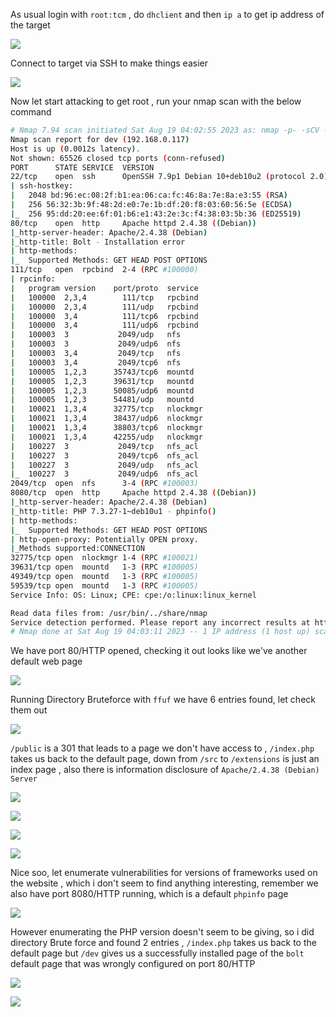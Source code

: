 As usual login with `root:tcm` , do `dhclient` and then `ip a` to get ip address of the target

![](https://i.imgur.com/wNTSRC3.png)

Connect to target via SSH  to make things easier 

![](https://i.imgur.com/TF1sW8Z.png)

Now let start attacking to get root , run your nmap scan with the below command 

```sh
# Nmap 7.94 scan initiated Sat Aug 19 04:02:55 2023 as: nmap -p- -sCV -v --min-rate=1000 -T4 -oN nmap_academy.txt 192.168.0.117
Nmap scan report for dev (192.168.0.117)
Host is up (0.0012s latency).
Not shown: 65526 closed tcp ports (conn-refused)
PORT      STATE SERVICE  VERSION
22/tcp    open  ssh      OpenSSH 7.9p1 Debian 10+deb10u2 (protocol 2.0)
| ssh-hostkey: 
|   2048 bd:96:ec:08:2f:b1:ea:06:ca:fc:46:8a:7e:8a:e3:55 (RSA)
|   256 56:32:3b:9f:48:2d:e0:7e:1b:df:20:f8:03:60:56:5e (ECDSA)
|_  256 95:dd:20:ee:6f:01:b6:e1:43:2e:3c:f4:38:03:5b:36 (ED25519)
80/tcp    open  http     Apache httpd 2.4.38 ((Debian))
|_http-server-header: Apache/2.4.38 (Debian)
|_http-title: Bolt - Installation error
| http-methods: 
|_  Supported Methods: GET HEAD POST OPTIONS
111/tcp   open  rpcbind  2-4 (RPC #100000)
| rpcinfo: 
|   program version    port/proto  service
|   100000  2,3,4        111/tcp   rpcbind
|   100000  2,3,4        111/udp   rpcbind
|   100000  3,4          111/tcp6  rpcbind
|   100000  3,4          111/udp6  rpcbind
|   100003  3           2049/udp   nfs
|   100003  3           2049/udp6  nfs
|   100003  3,4         2049/tcp   nfs
|   100003  3,4         2049/tcp6  nfs
|   100005  1,2,3      35743/tcp6  mountd
|   100005  1,2,3      39631/tcp   mountd
|   100005  1,2,3      50085/udp6  mountd
|   100005  1,2,3      54481/udp   mountd
|   100021  1,3,4      32775/tcp   nlockmgr
|   100021  1,3,4      38437/udp6  nlockmgr
|   100021  1,3,4      38803/tcp6  nlockmgr
|   100021  1,3,4      42255/udp   nlockmgr
|   100227  3           2049/tcp   nfs_acl
|   100227  3           2049/tcp6  nfs_acl
|   100227  3           2049/udp   nfs_acl
|_  100227  3           2049/udp6  nfs_acl
2049/tcp  open  nfs      3-4 (RPC #100003)
8080/tcp  open  http     Apache httpd 2.4.38 ((Debian))
|_http-server-header: Apache/2.4.38 (Debian)
|_http-title: PHP 7.3.27-1~deb10u1 - phpinfo()
| http-methods: 
|_  Supported Methods: GET HEAD POST OPTIONS
| http-open-proxy: Potentially OPEN proxy.
|_Methods supported:CONNECTION
32775/tcp open  nlockmgr 1-4 (RPC #100021)
39631/tcp open  mountd   1-3 (RPC #100005)
49349/tcp open  mountd   1-3 (RPC #100005)
59539/tcp open  mountd   1-3 (RPC #100005)
Service Info: OS: Linux; CPE: cpe:/o:linux:linux_kernel

Read data files from: /usr/bin/../share/nmap
Service detection performed. Please report any incorrect results at https://nmap.org/submit/ .
# Nmap done at Sat Aug 19 04:03:11 2023 -- 1 IP address (1 host up) scanned in 15.82 seconds
```

We have port 80/HTTP opened, checking it out looks like we've another default web page 

![](https://i.imgur.com/p9KMlEI.png)

Running Directory Bruteforce with `ffuf` we have 6 entries found, let check them out

![](https://i.imgur.com/1acxDub.png)

`/public` is a 301 that leads to a page we don't have access to , `/index.php` takes us back to the default page, down from `/src` to `/extensions` is just an index page , also there is information disclosure of `Apache/2.4.38 (Debian) Server`

![](https://i.imgur.com/TY13A6q.png)

![](https://i.imgur.com/wHlRR1O.png)

![](https://i.imgur.com/GhzSxdY.png)

![](https://i.imgur.com/XH4htVy.png)


Nice soo, let enumerate vulnerabilities for versions of frameworks used on the website , which i don't seem to find anything interesting, remember we also have port 8080/HTTP running, which is a default `phpinfo` page 

![](https://i.imgur.com/uS8i01U.png)

However enumerating the PHP version doesn't seem to be giving, so i did directory Brute force and found 2 entries , `/index.php` takes us back to the default page but `/dev` gives us a successfully installed page of the `bolt` default page that was wrongly configured on port 80/HTTP

![](https://i.imgur.com/RP0rVDT.png)

![](https://i.imgur.com/8bm0ygB.png)

